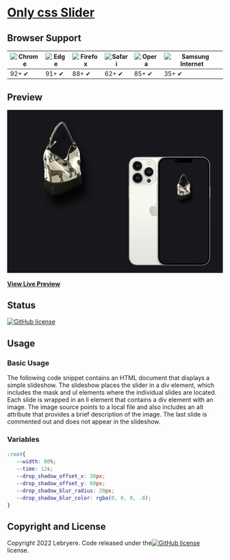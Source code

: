 # [Only css Slider](https://lebryere.github.io/only_css_slider_1/)

## Browser Support

![Chrome](https://raw.githubusercontent.com/alrra/browser-logos/master/src/chrome/chrome_48x48.png) | ![Edge](https://raw.githubusercontent.com/alrra/browser-logos/master/src/edge/edge_48x48.png) | ![Firefox](https://raw.githubusercontent.com/alrra/browser-logos/master/src/firefox/firefox_48x48.png) | ![Safari](https://raw.githubusercontent.com/alrra/browser-logos/master/src/safari/safari_48x48.png) | ![Opera](https://raw.githubusercontent.com/alrra/browser-logos/master/src/opera/opera_48x48.png) | ![Samsung Internet](https://raw.githubusercontent.com/alrra/browser-logos/master/src/samsung-internet/samsung-internet_48x48.png)
--- | --- | --- | --- | --- | --- |
92+ ✔ | 91+ ✔ | 88+ ✔ | 62+ ✔ | 85+ ✔ | 35+ ✔ |

## Preview

[![Resume Preview](preview.png)](https://lebryere.github.io/only_css_slider_1/)

**[View Live Preview](https://lebryere.github.io/only_css_slider_1/)**

## Status

[![GitHub license](https://img.shields.io/badge/license-MIT-green?&style=plastic)](https://raw.githubusercontent.com/LeBryere/only_css_slider_1/master/LICENSE)

## Usage

### Basic Usage

The following code snippet contains an HTML document that displays a simple slideshow. The slideshow places the slider in a div element, which includes the mask and ul elements where the individual slides are located. Each slide is wrapped in an li element that contains a div element with an image. The image source points to a local file and also includes an alt attribute that provides a brief description of the image. The last slide is commented out and does not appear in the slideshow.

### Variables
```css
:root{
   --width: 80%;
   --time: 12s;
   --drop_shadow_offset_x: 30px;
   --drop_shadow_offset_y: 60px;
   --drop_shadow_blur_radius: 20px;
   --drop_shadow_blur_color: rgba(0, 0, 0, .8);
}
```

## Copyright and License

Copyright 2022 Lebryere. Code released under the[![GitHub license](https://img.shields.io/badge/license-MIT-green?&style=plastic)](https://raw.githubusercontent.com/LeBryere/only_css_slider_1/master/LICENSE) license.
